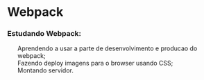 # Webpack
### Estudando Webpack:
<ul>
 Aprendendo a usar a parte de desenvolvimento e producao do webpack;<br>
 Fazendo deploy imagens para o browser usando CSS;<br>
 Montando servidor.
 
  
<ul>
